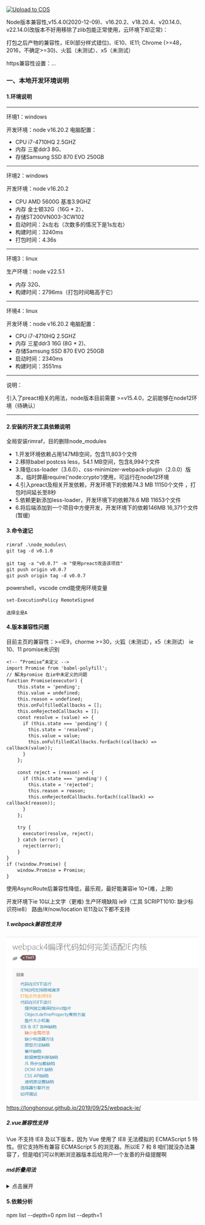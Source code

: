 [![Upload to COS](https://github.com/pkcile/blog-2020/actions/workflows/tencent-cos.yml/badge.svg)](https://github.com/pkcile/blog-2020/actions/workflows/tencent-cos.yml)

Node版本兼容性,v15.4.0(2020-12-09)、v16.20.2、v18.20.4、v20.14.0、v22.14.0(改版本不好用移除了zlib包能正常使用，云环境下却正常)：

打包之后产物的兼容性，IE9(部分样式错位)、IE10、IE11; Chrome (>=48，2016，不确定>=30)、火狐（未测试）、x5（未测试）

https兼容性设置：...

### 一、本地开发环境说明
#### 1.环境说明
---
环境1：windows

开发环境：node v16.20.2
电脑配置：
- CPU i7-4710HQ 2.5GHZ
- 内存 三星ddr3 8G、
- 存储Samsung SSD 870 EVO 250GB

---
环境2：windows

开发环境：node v16.20.2
- CPU AMD 5600G 基准3.9GHZ
- 内存 金士顿32G（16G * 2）、
- 存储ST200VN003-3CW102
- 启动时间：2s左右（次数多的情况下是1s左右）
- 构建时间：3240ms
- 打包时间：4.36s

----
环境3：linux

生产环境：node v22.5.1
- 内存 32G、
- 构建时间：2796ms（打包时间略高于它）

----
环境4：linux

开发环境：node v16.20.2
电脑配置：
- CPU i7-4710HQ 2.5GHZ
- 内存 三星ddr3 16G (8G * 2)、
- 存储Samsung SSD 870 EVO 250GB
- 启动时间：2340ms
- 构建时间：3551ms

----
说明：

引入了preact相关的用法，node版本目前需要 >=v15.4.0，之前能够在node12环境（待确认）

----
#### 2.安装的开发工具依赖说明
全局安装rimraf，目的删除node_modules
- 1.开发环境依赖占用147MB空间，包含11,803个文件
- 2.移除babel postcss less，54.1 MB空间，包含8,994个文件
- 3.降低css-loader（3.6.0）、css-minimizer-webpack-plugin（2.0.0）版本，临时屏蔽require('node:crypto')使用，可运行在node12环境
- 4.引入preact及相关开发依赖，开发环境下的依赖74.3 MB 11150个文件 ，打包时间延长至8秒
- 5.依赖更新添加less-loader，开发环境下的依赖78.6 MB 11653个文件
- 6.将后端添加到一个项目中方便开发，开发环境下的依赖146MB 16,371个文件(暂缓)
#### 3.命令速记

```
rimraf .\node_modules\
git tag -d v0.1.0

git tag -a "v0.0.7" -m "使用preact改造该项目"
git push origin v0.0.7
git push origin tag -d v0.0.7
```

powershell，vscode cmd能使用环境变量
```
set-ExecutionPolicy RemoteSigned

选择全是A
```
#### 4.版本兼容性问题
目前主页的兼容性：>=IE9，chorme >=30，火狐（未测试），x5（未测试）
ie 10、11 promise未识别
```
<!-- “Promise”未定义 -->
import Promise from 'babel-polyfill';
// 解决promise 在ie中未定义的问题
function Promise(executor) {
	this.state = 'pending';
	this.value = undefined;
	this.reason = undefined;
	this.onFulfilledCallbacks = [];
	this.onRejectedCallbacks = [];
	const resolve = (value) => {
	  if (this.state === 'pending') {
		this.state = 'resolved';
		this.value = value;
		this.onFulfilledCallbacks.forEach((callback) => callback(value));
	  }
	};
  
	const reject = (reason) => {
	  if (this.state === 'pending') {
		this.state = 'rejected';
		this.reason = reason;
		this.onRejectedCallbacks.forEach((callback) => callback(reason));
	  }
	};
  
	try {
	  executor(resolve, reject);
	} catch (error) {
	  reject(error);
	}
}
if (!window.Promise) {
	window.Promise = Promise;
}
```
使用AsyncRoute后兼容性降低，最乐观，最好能兼容ie 10+(难，上限)

开发环境下ie 10以上文字（更难)
生产环境缺陷 ie9（工具 SCRIPT1010: 缺少标识符ie8）
路由/#/now/location IE11及以下都不支持
##### 1.webpack兼容性支持
![alt text](./public/back/docs/other/image.png)
https://longhonour.github.io/2019/09/25/webpack-ie/

##### 2.vue兼容性支持
Vue 不支持 IE8 及以下版本，因为 Vue 使用了 IE8 无法模拟的 ECMAScript 5 特性。但它支持所有兼容 ECMAScript 5 的浏览器。所以IE 7 和 8 咱们就没办法兼容了，但是咱们可以判断浏览器版本后给用户一个友善的升级提醒啊

##### md折叠用法
<details>
<summary>点击展开</summary>

这是隐藏的内容。
- 项目1
- 项目2
</details>


#### 5.依赖分析
npm list --depth=0
npm list --depth=1